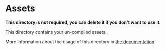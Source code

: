 # Assets

**This directory is not required, you can delete it if you don't want to use it.**

This directory contains your un-compiled assets.

More information about the usage of this directory in [the documentation](https://windup.app/frameworks/vue-3/directory-structure.html#assets).

